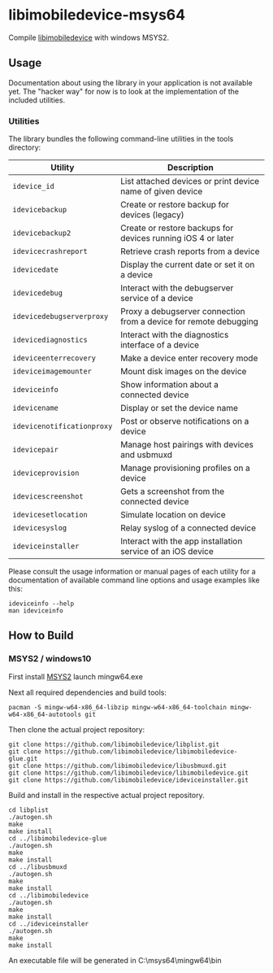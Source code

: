 # libimobiledevice-msys64
Compile [libimobiledevice](https://github.com/libimobiledevice) with windows MSYS2.

## Usage

Documentation about using the library in your application is not available yet.
The "hacker way" for now is to look at the implementation of the included
utilities.

### Utilities

The library bundles the following command-line utilities in the tools directory:

| Utility                    | Description                                                        |
| -------------------------- | ------------------------------------------------------------------ |
| `idevice_id`               | List attached devices or print device name of given device         |
| `idevicebackup`            | Create or restore backup for devices (legacy)                      |
| `idevicebackup2`           | Create or restore backups for devices running iOS 4 or later       |
| `idevicecrashreport`       | Retrieve crash reports from a device                               |
| `idevicedate`              | Display the current date or set it on a device                     |
| `idevicedebug`             | Interact with the debugserver service of a device                  |
| `idevicedebugserverproxy`  | Proxy a debugserver connection from a device for remote debugging  |
| `idevicediagnostics`       | Interact with the diagnostics interface of a device                |
| `ideviceenterrecovery`     | Make a device enter recovery mode                                  |
| `ideviceimagemounter`      | Mount disk images on the device                                    |
| `ideviceinfo`              | Show information about a connected device                          |
| `idevicename`              | Display or set the device name                                     |
| `idevicenotificationproxy` | Post or observe notifications on a device                          |
| `idevicepair`              | Manage host pairings with devices and usbmuxd                      |
| `ideviceprovision`         | Manage provisioning profiles on a device                           |
| `idevicescreenshot`        | Gets a screenshot from the connected device                        |
| `idevicesetlocation`       | Simulate location on device                                        |
| `idevicesyslog`            | Relay syslog of a connected device                                 |
| `ideviceinstaller`         | Interact with the app installation service of an iOS device        |

Please consult the usage information or manual pages of each utility for a
documentation of available command line options and usage examples like this:
```shell
ideviceinfo --help
man ideviceinfo
```
## How to Build

### MSYS2 / windows10
First install [MSYS2](https://msys2.github.io/) launch mingw64.exe

Next all required dependencies and build tools:
```shell
pacman -S mingw-w64-x86_64-libzip mingw-w64-x86_64-toolchain mingw-w64-x86_64-autotools git
```
Then clone the actual project repository:
```shell
git clone https://github.com/libimobiledevice/libplist.git
git clone https://github.com/libimobiledevice/libimobiledevice-glue.git
git clone https://github.com/libimobiledevice/libusbmuxd.git
git clone https://github.com/libimobiledevice/libimobiledevice.git
git clone https://github.com/libimobiledevice/ideviceinstaller.git
```
Build and install in the respective actual project repository.
```shell
cd libplist
./autogen.sh
make
make install
cd ../libimobiledevice-glue
./autogen.sh
make
make install
cd ../libusbmuxd
./autogen.sh
make
make install
cd ../libimobiledevice
./autogen.sh
make
make install
cd ../ideviceinstaller
./autogen.sh
make
make install
```
An executable file will be generated in C:\msys64\mingw64\bin
